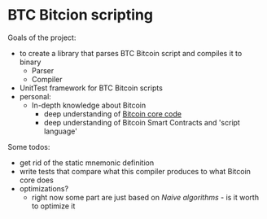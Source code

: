 # BTC Bitcion scripting

Goals of the project:

- to create a library that parses BTC Bitcoin script and compiles it to binary
  - Parser
  - Compiler
- UnitTest framework for BTC Bitcoin scripts
- personal:
  - In-depth knowledge about Bitcoin
     - deep understanding of [Bitcoin core code](https://github.com/bitcoin/bitcoin)
     - deep understanding of Bitcoin Smart Contracts and 'script language'

Some todos:
  - get rid of the static mnemonic definition
  - write tests that compare what this compiler produces to what Bitcoin core does
  - optimizations?
    - right now some part are just based on *Naive algorithms* - is it worth to optimize it
